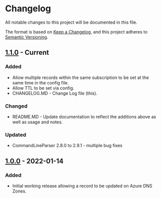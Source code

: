 # Changelog
All notable changes to this project will be documented in this file.

The format is based on [Keep a Changelog](https://keepachangelog.com/en/1.0.0/),
and this project adheres to [Semantic Versioning](https://semver.org/spec/v2.0.0.html).

## [1.1.0](https://github.com/TechJosh/AzureDynamicDNS/compare/1.0.0...1.1.0) - Current
### Added
 - Allow multiple records within the same subscription to be set at the same time in the config file.
 - Allow TTL to be set via config.
 - CHANGELOG.MD - Change Log file (this).

### Changed
 - README.MD - Update documentation to reflect the additions above as well as usage and notes.

### Updated
 - CommandLineParser 2.8.0 to 2.9.1 - multiple bug fixes

## [1.0.0](https://github.com/TechJosh/AzureDynamicDNS/releases/tag/1.0.0) - 2022-01-14
### Added
 - Initial working release allowing a record to be updated on Azure DNS Zones.